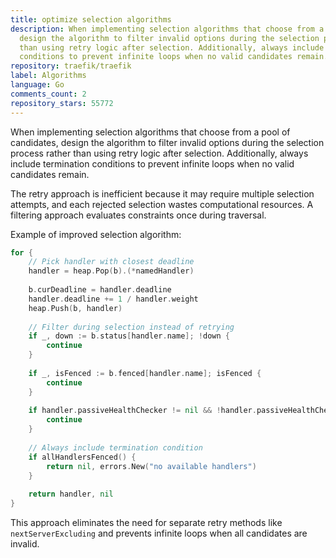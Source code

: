```yaml
---
title: optimize selection algorithms
description: When implementing selection algorithms that choose from a pool of candidates,
  design the algorithm to filter invalid options during the selection process rather
  than using retry logic after selection. Additionally, always include termination
  conditions to prevent infinite loops when no valid candidates remain.
repository: traefik/traefik
label: Algorithms
language: Go
comments_count: 2
repository_stars: 55772
---
```


When implementing selection algorithms that choose from a pool of candidates, design the algorithm to filter invalid options during the selection process rather than using retry logic after selection. Additionally, always include termination conditions to prevent infinite loops when no valid candidates remain.

The retry approach is inefficient because it may require multiple selection attempts, and each rejected selection wastes computational resources. A filtering approach evaluates constraints once during traversal.

Example of improved selection algorithm:

```go
for {
    // Pick handler with closest deadline
    handler = heap.Pop(b).(*namedHandler)
    
    b.curDeadline = handler.deadline
    handler.deadline += 1 / handler.weight
    heap.Push(b, handler)
    
    // Filter during selection instead of retrying
    if _, down := b.status[handler.name]; !down {
        continue
    }
    
    if _, isFenced := b.fenced[handler.name]; isFenced {
        continue
    }
    
    if handler.passiveHealthChecker != nil && !handler.passiveHealthChecker.AllowRequest() {
        continue
    }
    
    // Always include termination condition
    if allHandlersFenced() {
        return nil, errors.New("no available handlers")
    }
    
    return handler, nil
}
```

This approach eliminates the need for separate retry methods like `nextServerExcluding` and prevents infinite loops when all candidates are invalid.